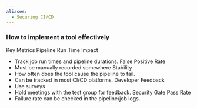 ```yaml
---
aliases:
  - Securing CI/CD
---
```

### How to implement a tool effectively

Key Metrics
Pipeline Run Time Impact
- Track job run times and pipeline durations.
False Positive Rate
- Must be manually recorded somewhere
Stability
- How often does the tool cause the pipeline to fail.
- Can be tracked in most CI/CD platforms.
Developer Feedback
- Use surveys
- Hold meetings with the test group for feedback.
Security Gate Pass Rate
- Failure rate can be checked in the pipeline/job logs.